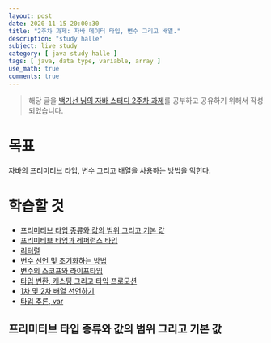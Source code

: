 ```yaml
---
layout: post
date: 2020-11-15 20:00:30
title: "2주차 과제: 자바 데이터 타입, 변수 그리고 배열."
description: "study halle"
subject: live study
category: [ java study halle ]
tags: [ java, data type, variable, array ]
use_math: true
comments: true
---
```


> 해당 글을 [백기선 님의 자바 스터디 2주차 과제](https://github.com/whiteship/live-study/issues/2)를 공부하고 공유하기 위해서 작성되었습니다.

# 목표

자바의 프리미티브 타입, 변수 그리고 배열을 사용하는 방법을 익힌다.

# 학습할 것

+ [프리미티브 타입 종류와 값의 범위 그리고 기본 값](프리미티브-타입-종류와-값의-범위-그리고-기본-값)
+ [프리미티브 타입과 레퍼런스 타입]()
+ [리터럴]()
+ [변수 선언 및 초기화하는 방법]()
+ [변수의 스코프와 라이프타임]()
+ [타입 변환, 캐스팅 그리고 타입 프로모션]()
+ [1차 및 2차 배열 선언하기]()
+ [타입 추론, var]()

## 프리미티브 타입 종류와 값의 범위 그리고 기본 값
